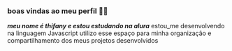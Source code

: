 ### boas vindas ao meu perfil 💙🌼
***meu nome é thifany e estou estudando na alura***
estou_me desenvolvendo na linguagem Javascript 
utilizo esse espaço para minha organização e compartilhamento dos meus projetos desenvolvidos 



